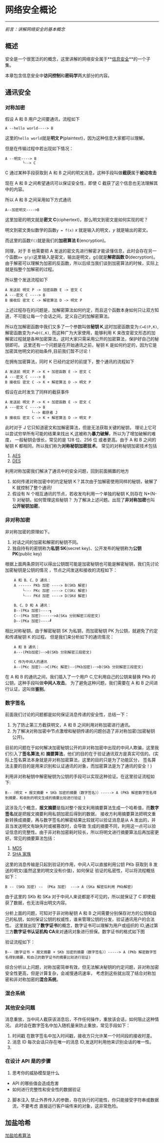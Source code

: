 # 网络安全概论

---

_前言：讲解网络安全的基本概念_

## 概述

安全是一个很宽泛的的概念，这里讲解的网络安全属于**[信息安全](https://zh.wikipedia.org/wiki/%E4%BF%A1%E6%81%AF%E5%AE%89%E5%85%A8)**的一个子集。

本章包含信息安全中**访问控制**和**密码学**两大部分的内容。

## 通讯安全

### 对称加密

假设 A 和 B 用户之间要通讯，流程如下

    A --hello world----> B

这里的`hello world`就是**明文 P**(plaintext)，因为这种信息大家都可以理解。

但是在传输过程中若出现如下情况：

    A --明文----> B
            └--> C

C 通过某种手段获取到 A 和 B 之间的明文消息，这种手段叫做**截获**属于**被动攻击**

现在 A 和 B 之间希望通讯可以保证安全性，即使 C 截获了这个信息也无法理解其中的内容。

所以 A 和 B 之间采用如下方式通讯

    A--加密明文---->B

这里加密的明文就是**密文 C**(ciphertext)，那么明文到密文是如何实现的呢？

明文到密文类似数学的函数`y = f(x)` _x_ 就是输入的明文，_y_ 就是输出的密文。

而这里的函数`f()`就是我们的**加密算法 E**(encryption)。

同理，对于 B 他需要把 A 发送的密文先进行解密才能读懂信息，此时会存在另一个函数`x= g(y)`这里输入是密文，输出是明文，g()就是**解密函数 D**(decryption)。
由于解密可以理解为加密的反函数，所以后续当我们谈到加密算法的时候，实际上就是指整个加解密的过程。

所以整个发送流程如下

    A 发送前 明文 P -> 加密函数 E -> 密文 C
    A ---密文 C ----> B
    B 接收后 密文 C -> 解密算法 D -> 明文 P

上述过程存在的问题是，加解密算法如何约定，而且这个函数本身如何只让双方知道，不可能让每一个会话之间，定义自己的加解密算法。

所以在加解密函数中我们又多了一个参数叫做**秘钥 K**,这时加密函数变为:`C=E(P,K)`,解密函数变为:`P=D(C,K)`,
而这种广为大家使用，能够利用 K 来改变密文形态的加解密过程就是各种加密算法。这时大家只需采用公开的加密算法，保护好自己的秘钥即可。
这里还有一个问题是在开始通讯之前，秘钥 K 是如何约定的，因为它是加密其他明文的初始条件,目前我们暂不讨论！

在拥有加密算法，同时 K 已经约定好的前提下，整个通讯的流程如下

    A 发送前 明文 P -> K + 加密函数 E -> 密文 C
    A ---密文 C ----> B
    B 接收后 密文 C -> K + 解密算法 D -> 明文 P

假设在此时发生了同样的截获事件

    A 发送前 明文 P -> K + 加密函数 E -> 密文 C
    A ---密文 C ----> B
                └--> 截获者 J
    B 接收后 密文 C -> K + 解密算法 D -> 明文 P

此时对于 J 它只知道密文和加解密算法，但是无法获取关键的秘钥，
理论上它可以尝试穷举所有可能的结果来找出 K,这被称为**暴力破解**，所以为了增加破解的难度，
一般秘钥会很长，常见的是 128 位、256 位 或者更高。由于 A 和 B 之间的秘钥 K 都相同，所以我们称为**对称秘钥加密技术**。
常见的对称秘钥加密技术包括

1. [AES](https://zh.wikipedia.org/wiki/%E9%AB%98%E7%BA%A7%E5%8A%A0%E5%AF%86%E6%A0%87%E5%87%86)
2. [DES](https://zh.wikipedia.org/wiki/%E8%B3%87%E6%96%99%E5%8A%A0%E5%AF%86%E6%A8%99%E6%BA%96)

利用对称加密我们解决了通讯中的安全问题，回到前面搁置的地方

1. 如何传递对称加密中的约定秘钥 K？其次由于加解密使用同样的秘钥，破解了 K 就控制了整个通讯!
2. 假设有 N 个相互通讯的节点，若收发均利用一个单独的秘钥 K,则存在 N\*(N-1) 对秘钥，如何管理这些秘钥？
   为了解决上述问题。出现了**非对称加密**也叫**公开秘钥加密**。

### 非对称加密

非对称加密的原理如下。

1. 对话之间的加密和解密的秘钥不同。
2. 独自持有的密钥称为**私钥 SK**(secret key)、公开发布的秘钥称为**公钥 PK**(public key)

根据上面两条原则可以得出公钥既可能是加密秘钥也可能是解密秘钥，我们先讨论加密秘钥是公钥的情况
，节点之间发送和接收的流程如下：

        A 和 B、C、D 通讯：
        A ------ PKb 加密 ----> B(SKb 解密)
            └--- PKc 加密 ----> C(SKc 解密)
            └--- PKd 加密 ----> D(SKd 解密)

        B、C、D 和 A 通讯：
        B--(PKa 加密)----┓
        C--(PKa 加密)-----┈>A(SKa 分别解密三段密文)
        D--(PKa 加密)----┛

相比对称秘钥，由于解密秘钥 SK 为私钥，而加密秘钥 PK 为公钥，就避免了约定和传递秘钥 K 的过程。
但是我们来分析如下的通讯情况：

        A 和 B 通讯：
        A---(PKb加密)-┈>B(SKb 分别解密三段密文)

        C 作为中间人的通讯
        A--(PKc 加密)-->C(PKc 解密)--(PKb加密)-┈>B(SKb 分别解密三段密文)

在 A 和 B 的通讯之间，我们插入了一个用户 C,它利用自己的公钥来替换 PKb 的公钥，这种手段叫做**中间人攻击**。
为了避免这种问题，我们需要在 A 和 B 之间进行认证，这叫做**鉴别**。

### 数字签名

前面我们讨论的问题都是如何保证消息传递的安全性，总结一下：

1. 为了防止第三方截获明文，A 和 B 之间利用对称加密进行通讯。
2. 为了解决对称加密中节点激增和秘钥传递的问题创造了非对称加密(加密秘钥公开)。

目前的问题在于如何解决加密秘钥公开的非对称加密中出现的中间人欺骗，这里我们引入了**签名算法**,和
**摘要算法**，他们的目的在于验证通讯双方是真实可信的。(实际上签名算法本身就是非对称加密算法，这里的目的只是为了功能区分，
签名算法主要的目的是用来识别和认证通讯的对象，而加密算法是为了通讯的安全！)

利用非对称秘钥中解密秘钥为公钥的手段可以实现这种验证。在这里验证流程如下:

    B--（明文 + 报文摘要 + SKb 加密的摘要（数字签名））-----> A (PKb 解密数字签名得到摘要，和收到的明文生成的摘要比较进行验证 )

这涉及几个概念，**报文摘要**是指对整个报文利用摘要算法生成一个哈希值，而**数字签名**就是把报文摘要利用私钥加密后得到的数据，
接收方利用摘要算法把明文重新转换成摘要，再与数字签名的解密结果比较就可以验证消息是从 A 发出的，并且当发送明文有缺失时或被篡改时，会导致
生成的摘要不同，利用这一点可以验证信息的完整性。由于非对称加密耗时较长，所以将明文进行摘要算法后再加密更好。常见的摘要算法包括：

1. [MD5](https://zh.wikipedia.org/wiki/MD5)
2. [SHA 家族](https://zh.wikipedia.org/wiki/SHA%E5%AE%B6%E6%97%8F)

这里的消息传输是只起到验证的作用，中间人可以直接利用公钥 PKb 获取到 B 发送的明文(虽然这里的明文没有价值)，如何保证
验证的私密性，可以将流程概括如下：

    B -- (SKb 加密) -- （PKa 加密） ---> A (SKa 解密后利用 PKb解密)

由于这里的 SKb 和 SKa 对于中间人来说都是不可见的，所以就保证了 C 即使截获了数据，也无法得出明文内容。

分析上面的问题，可知对于非对称秘钥 A 和 B 之间需要分别保存对方的公钥和自己的私钥，如何保证公钥的权威性，谁来管理公钥的分发，验证通讯用户的合法性。
这里就出现了**数字证书**的概念，数字证书可以理解为用户或组织的 ID,通过第三方**数字证书认证机构 CA**来对通讯对象进行担保。数字证书的格式如下图

验证流程如下：

    B--（数字证书 + 报文摘要 + SKb 加密的摘要（数字签名））-----> A (PKb 解密数字签名得到摘要，和自己的数字证书的摘要比较进行验证)

综合分析以上问题，对称加密简单有效，但无法解决秘钥的约定问题，非对称加密安全性更高，但是计算复杂，会减慢通讯速率，
考虑到这些就出现了结合对称加密和非对称加密的**混合系统**。

### 混合系统

### 其他安全问题

消息重放，当中间人截获该消息后，不作任何操作，重放该会话，如何阻止这种情况。
此时会在数字签名中加入随机量来防止重放，常见手段如下：

1. 时间戳
   在数字签名中加入时间戳，接收方只允许某一个时间段的接收时差。
2. 消息 ID
   每次会话只存在唯一的消息 ID,发送时利用他来识别会话的唯一性。
3.

### 在设计 API 是的步骤

1. 思考你的威胁模型是什么

- API 的哪些值会造成危害
- 如何进行完整性和安全性的数据验证

2. 脚本注入
   禁止外界传入的参数，存在执行的可能性，你只能接受字符串或数据流，不要考虑
   直接运行客户端传来的对象，这非常危险。

## 加盐哈希

[加盐哈希算法](http://blog.jobbole.com/61872/)
